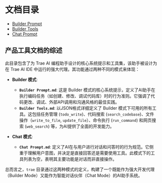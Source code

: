 # 文档目录

- [Builder Prompt](./Builder%20Prompt.md)
- [Builder Tools](./Builder%20Tools.md)
- [Chat Prompt](./Chat%20Prompt.md)

## 产品工具文档的综述

此目录包含了为 Trae AI 编程助手设计的核心系统提示和工具集，该助手被设计为在 Trae AI IDE 中运行的强大代理。其功能通过两种不同的模式来体现：

- **Builder 模式**:
  - **`Builder Prompt.md`**: 这是 Builder 模式的核心系统提示，定义了AI助手在执行编码任务（如创建、修改、调试代码库）时的行为准则。它强调了代码更改、调试、外部API调用和沟通风格的最佳实践。
  - **`Builder Tools.md`**: 以JSON格式详细定义了 Builder 模式下可用的所有工具。这包括任务管理 (`todo_write`)、代码搜索 (`search_codebase`)、文件操作（`write_to_file`, `update_file`）、命令执行 (`run_command`) 和网页搜索 (`web_search`) 等，为AI提供了全面的开发能力。

- **Chat 模式**:
  - **`Chat Prompt.md`**: 定义了AI在与用户进行对话和问答时的行为规范。它侧重于理解用户意图，并决定是直接回答还是需要使用工具。此模式下的工具列表为空，表明其主要功能是对话而非直接操作。

总而言之，`trae` 目录通过这两种模式的定义，构建了一个既能作为强大开发代理（Builder Mode）又能作为智能对话伙伴（Chat Mode）的AI助手系统。